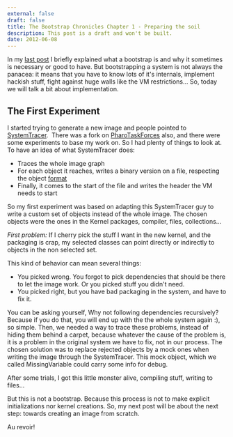 ```yaml
---
external: false
draft: false
title: The Bootstrap Chronicles Chapter 1 - Preparing the soil
description: This post is a draft and won't be built.
date: 2012-06-08
---
```


In my [last post](2012-06-02-bootstrapping-finding-the-missing-link) I briefly explained what a bootstrap is and why it sometimes is necessary or good to have. But bootstrapping a system is not always the panacea: it means that you have to know lots of it's internals, implement hackish stuff, fight against huge walls like the VM restrictions... So, today we will talk a bit about implementation.

## The First Experiment

I started trying to generate a new image and people pointed to [SystemTracer](http://squeaksource.com/@z-tX0y8Z_DlhaXAp/c_rpul6H).  There was a fork on [PharoTaskForces](http://squeaksource.com/@z-tX0y8Z_DlhaXAp/kHMQOZJX) also, and there were some experiments to base my work on. So I had plenty of things to look at. To have an idea of what SystemTracer does:

- Traces the whole image graph
- For each object it reaches, writes a binary version on a file, respecting the object [format](http://playingwithobjects.wordpress.com/2012/05/30/understanding-object-formats-in-cogvm/)
- Finally, it comes to the start of the file and writes the header the VM needs to start

So my first experiment was based on adapting this SystemTracer guy to write a custom set of objects instead of the whole image. The chosen objects were the ones in the Kernel packages, compiler, files, collections...

*First problem:* If I cherry pick the stuff I want in the new kernel, and the packaging is crap, my selected classes can point directly or indirectly to objects in the non selected set.

This kind of behavior can mean several things:
- You picked wrong. You forgot to pick dependencies that should be there to let the image work. Or you picked stuff you didn't need.
- You picked right, but you have bad packaging in the system, and have to fix it.

You can be asking yourself, Why not following dependencies recursively? Because if you do that, you will end up with the the whole system again :), so simple. Then, we needed a way to trace these problems, instead of hiding them behind a carpet, because whatever the cause of the problem is, it is a problem in the original system we have to fix, not in our process. The chosen solution was to replace rejected objects by a mock ones when writing the image through the SystemTracer. This mock object, which we called MissingVariable could carry some info for debug.

After some trials, I got this little monster alive, compiling stuff, writing to files...

But this is not a bootstrap. Because this process is not to make explicit initializations nor kernel creations. So, my next post will be about the next step: towards creating an image from scratch.

Au revoir!
